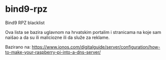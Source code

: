 # bind9-rpz
Bind9 RPZ blacklist

Ova lista se bazira uglavnom na hrvatskim portalim i stranicama na koje sam naišao a da su ili maliciozne ili da služe za reklame.

Bazirano na:
https://www.ionos.com/digitalguide/server/configuration/how-to-make-your-raspberry-pi-into-a-dns-server/
